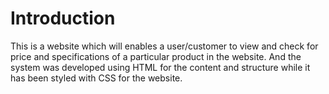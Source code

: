 # Introduction
This is a website which will enables a user/customer to view and check for 
price and specifications of a particular product in the website.
And the system was developed using HTML for the content and structure while it has been styled 
with CSS for the website.

